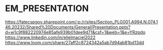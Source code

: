 # EM_PRESENTATION
https://fatecspgov.sharepoint.com/:p:/r/sites/Section_PLG001.A994.N.074.146.20232/Shared%20Documents/General/Presentation.pptx?d=w1c9f882220974e85afe939b01dee9d71&csf=1&web=1&e=YRzpdo
https://www.linkedin.com/in/elielmaciel2022
https://www.loom.com/share/27aff2c8724342a5ab7d94ab81bd13dd
